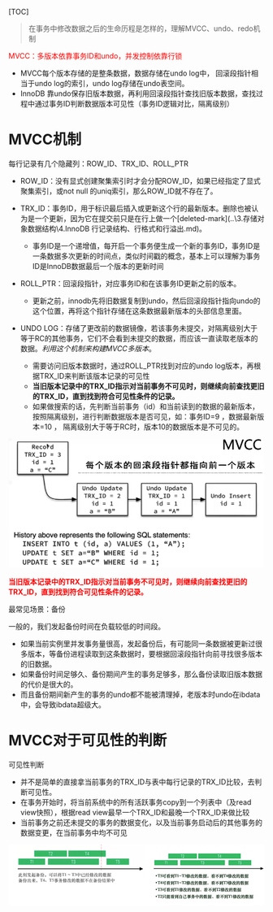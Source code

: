 [TOC]

> 在事务中修改数据之后的生命历程是怎样的，理解MVCC、undo、redo机制



<font color=red>MVCC：多版本依靠事务ID和undo，并发控制依靠行锁</font>

- MVCC每个版本存储的是整条数据，数据存储在undo log中， 回滚段指针相当于undo log的索引，undo log存储在undo表空间。
- InnoDB 靠undo保存旧版本数据，再利用回滚段指针查找旧版本数据，查找过程中通过事务ID判断数据版本可见性（事务ID逻辑对比，隔离级别）

  

# MVCC机制

每行记录有几个隐藏列：ROW_ID、TRX_ID、ROLL_PTR

- ROW_ID：没有显式创建聚集索引时才会分配ROW_ID，如果已经指定了显式聚集索引，或not null 的uniq索引，那么ROW_ID就不存在了。

- TRX_ID：事务ID，用于标识最后插入或更新这个行的最新版本。删除也被认为是一个更新，因为它在提交前只是在行上做一个[deleted-mark](..\3.存储对象数据结构\4.InnoDB 行记录结构、行格式和行溢出.md)。

  - 事务ID是一个递增值，每开启一个事务便生成一个新的事务ID，事务ID是一条数据多次更新的时间点，类似时间戳的概念，基本上可以理解为事务ID是InnoDB数据最后一个版本的更新时间

- ROLL_PTR：回滚段指针，对应事务ID和在该事务ID更新之前的版本。

  - 更新之前，innodb先将旧数据复制到undo，然后回滚段指针指向undo的这个位置，再将这个指针存储在这条数据最新版本的头部信息里面。

- UNDO LOG：存储了更改前的数据镜像，若该事务未提交，对隔离级别大于等于RC的其他事务，它们不会看到未提交的数据，而应该一直读取老版本的数据。*利用这个机制来构建MVCC多版本*。

  - 需要访问旧版本数据时，通过ROLL_PTR找到对应的undo log版本，再根据TRX_ID来判断该版本记录的可见性
  - **当旧版本记录中的TRX_ID指示对当前事务不可见时，则继续向前查找更旧的TRX_ID，直到找到符合可见性条件的记录。**
  - 如果做搜索的话，先判断当前事务（id）和当前读到的数据的最新版本，按照隔离级别，进行判断数据版本是否可见，如：事务ID=9 ，数据最新版本=10 ， 隔离级别大于等于RC时，版本10的数据版本是不可见的。

 

<img src=".pics/clip_image001.png" alt=" " style="zoom:80%;" />

 

 

**<font color=red>当旧版本记录中的TRX_ID指示对当前事务不可见时，则继续向前查找更旧的TRX_ID，直到找到符合可见性条件的记录。</font>**

最常见场景：备份

一般的，我们发起备份时间在负载较低的时间段。

- 如果当前实例里并发事务量很高，发起备份后，有可能同一条数据被更新过很多版本，等备份进程读取到这条数据时，要根据回滚段指针向前寻找很多版本的旧数据。
- 如果备份时间足够久、备份期间产生的事务足够多，那么备份读取旧版本数据的代价是很大的。
- 而且备份期间新产生的事务的undo都不能被清理掉，老版本时undo在ibdata中，会导致ibdata超级大。

 

# MVCC对于可见性的判断

可见性判断

- 并不是简单的直接拿当前事务的TRX_ID与表中每行记录的TRX_ID比较，去判断可见性。
- 在事务开始时，将当前系统中的所有活跃事务copy到一个列表中（及read view快照），根据read view最早一个TRX_ID和最晚一个TRX_ID来做比较
- 当前事务之前还未提交的事务的数据变化，以及当前事务启动后的其他事务的数据变更，在当前事务中均不可见

 ![ ](.pics/clip_image002.png)
